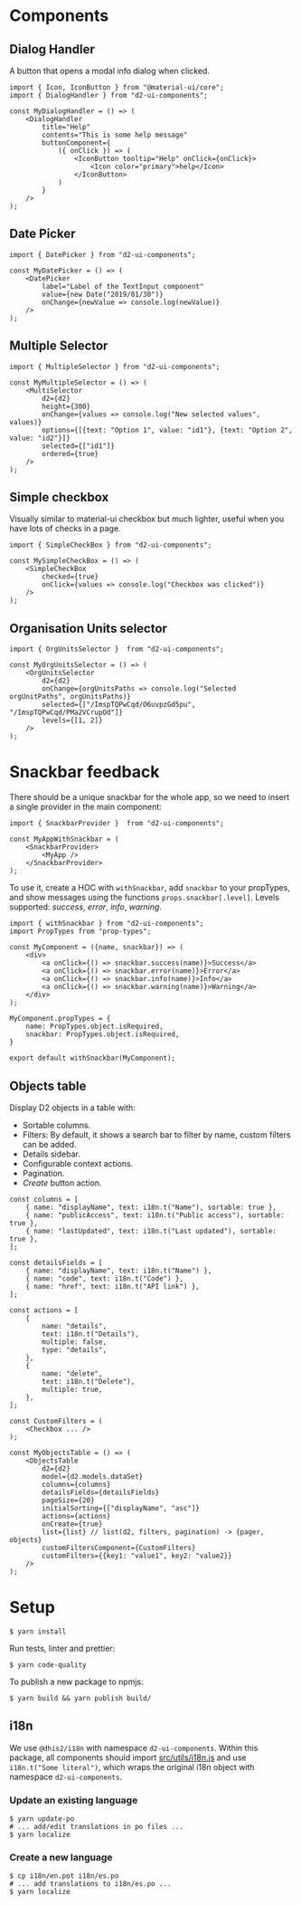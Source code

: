 # Components

## Dialog Handler

A button that opens a modal info dialog when clicked.

```
import { Icon, IconButton } from "@material-ui/core";
import { DialogHandler } from "d2-ui-components";

const MyDialogHandler = () => (
    <DialogHandler
        title="Help"
        contents="This is some help message"
        buttonComponent={
            ({ onClick }) => (
                <IconButton tooltip="Help" onClick={onClick}>
                    <Icon color="primary">help</Icon>
                </IconButton>
            )
        }
    />
);
```

## Date Picker

```
import { DatePicker } from "d2-ui-components";

const MyDatePicker = () => (
    <DatePicker
        label="Label of the TextInput component"
        value={new Date("2019/01/30")}
        onChange={newValue => console.log(newValue)}
    />
);
```

## Multiple Selector

```
import { MultipleSelector } from "d2-ui-components";

const MyMultipleSelector = () => (
    <MultiSelector
        d2={d2}
        height={300}
        onChange={values => console.log("New selected values", values)}
        options={[{text: "Option 1", value: "id1"}, {text: "Option 2", value: "id2"}]}
        selected={["id1"]}
        ordered={true}
    />
);
```

## Simple checkbox

Visually similar to material-ui checkbox but much lighter, useful when you have lots of checks in a page.

```
import { SimpleCheckBox } from "d2-ui-components";

const MySimpleCheckBox = () => (
    <SimpleCheckBox
        checked={true}
        onClick={values => console.log("Checkbox was clicked")}
    />
);
```

## Organisation Units selector

```
import { OrgUnitsSelector }  from "d2-ui-components";

const MyOrgUnitsSelector = () => (
    <OrgUnitsSelector
        d2={d2}
        onChange={orgUnitsPaths => console.log("Selected orgUnitPaths", orgUnitsPaths)}
        selected={["/ImspTQPwCqd/O6uvpzGd5pu", "/ImspTQPwCqd/PMa2VCrupOd"]}
        levels={[1, 2]}
    />
);
```

# Snackbar feedback

There should be a unique snackbar for the whole app, so we need to insert a single provider in the main component:

```
import { SnackbarProvider }  from "d2-ui-components";

const MyAppWithSnackbar = (
    <SnackbarProvider>
        <MyApp />
    </SnackbarProvider>
);
```

To use it, create a HOC with `withSnackbar`, add `snackbar` to your propTypes, and show messages using the functions `props.snackbar[.level]`. Levels supported: _success_, _error_, _info_, _warning_.

```
import { withSnackbar } from "d2-ui-components";
import PropTypes from "prop-types";

const MyComponent = ({name, snackbar}) => (
    <div>
        <a onClick={() => snackbar.success(name)}>Success</a>
        <a onClick={() => snackbar.error(name)}>Error</a>
        <a onClick={() => snackbar.info(name)}>Info</a>
        <a onClick={() => snackbar.warning(name)}>Warning</a>
    </div>
);

MyComponent.propTypes = {
    name: PropTypes.object.isRequired,
    snackbar: PropTypes.object.isRequired,
}

export default withSnackbar(MyComponent);
```

## Objects table

Display D2 objects in a table with:

-   Sortable columns.
-   Filters: By default, it shows a search bar to filter by name, custom filters can be added.
-   Details sidebar.
-   Configurable context actions.
-   Pagination.
-   _Create_ button action.

```
const columns = [
    { name: "displayName", text: i18n.t("Name"), sortable: true },
    { name: "publicAccess", text: i18n.t("Public access"), sortable: true },
    { name: "lastUpdated", text: i18n.t("Last updated"), sortable: true },
];

const detailsFields = [
    { name: "displayName", text: i18n.t("Name") },
    { name: "code", text: i18n.t("Code") },
    { name: "href", text: i18n.t("API link") },
];

const actions = [
    {
        name: "details",
        text: i18n.t("Details"),
        multiple: false,
        type: "details",
    },
    {
        name: "delete",
        text: i18n.t("Delete"),
        multiple: true,
    },
];

const CustomFilters = (
    <Checkbox ... />
);

const MyObjectsTable = () => (
    <ObjectsTable
        d2={d2}
        model={d2.models.dataSet}
        columns={columns}
        detailsFields={detailsFields}
        pageSize={20}
        initialSorting={["displayName", "asc"]}
        actions={actions}
        onCreate={true}
        list={list} // list(d2, filters, pagination) -> {pager, objects}
        customFiltersComponent={CustomFilters}
        customFilters={{key1: "value1", key2: "value2}}
    />
);
```

# Setup

```
$ yarn install
```

Run tests, linter and prettier:

```
$ yarn code-quality
```

To publish a new package to npmjs:

```
$ yarn build && yarn publish build/
```

## i18n

We use `@dhis2/i18n` with namespace `d2-ui-components`. Within this package, all components
should import [src/utils/i18n.js](src/utils/i18n.js) and use
`i18n.t("Some literal")`, which wraps the original i18n object with namespace `d2-ui-components`.

### Update an existing language

```
$ yarn update-po
# ... add/edit translations in po files ...
$ yarn localize
```

### Create a new language

```
$ cp i18n/en.pot i18n/es.po
# ... add translations to i18n/es.po ...
$ yarn localize
```
